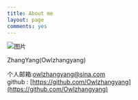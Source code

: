 ```yaml
---
title: About me
layout: page
comments: yes
---
```


![图片](/image/favicon.jpg)

ZhangYang(Owlzhangyang)

个人邮箱:<owlzhangyang@sina.com>     
github : [https://github.com/Owlzhangyang](https://github.com/Owlzhangyang)      